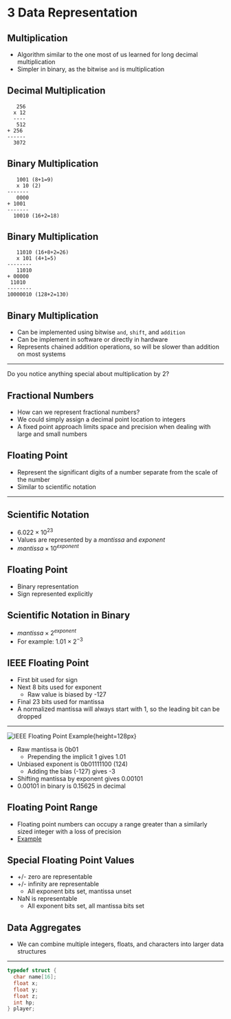 3 Data Representation
=====================

Multiplication
--------------

- Algorithm similar to the one most of us learned for long decimal multiplication
- Simpler in binary, as the bitwise `and` is multiplication

Decimal Multiplication
----------------------

       256
      x 12
      ----
       512
    + 256
    ------
      3072

Binary Multiplication
---------------------

       1001 (8+1=9)
       x 10 (2)
    -------
       0000
    + 1001
    -------
      10010 (16+2=18)

Binary Multiplication
---------------------

       11010 (16+8+2=26)
       x 101 (4+1=5)
    --------
       11010
    + 00000
     11010
    --------
    10000010 (128+2=130)

Binary Multiplication
---------------------

- Can be implemented using bitwise `and`, `shift`, and `addition`
- Can be implement in software or directly in hardware
- Represents chained addition operations, so will be slower than addition on most systems

---

Do you notice anything special about multiplication by 2?

Fractional Numbers
------------------

- How can we represent fractional numbers?
- We could simply assign a decimal point location to integers
- A fixed point approach limits space and precision when dealing with large and small numbers

Floating Point
--------------

- Represent the significant digits of a number separate from the scale of the number
- Similar to scientific notation

---

Scientific Notation
-------------------

- $6.022 \times 10^{23}$
- Values are represented by a *mantissa* and *exponent*
- $mantissa \times 10^{exponent}$

Floating Point
--------------

- Binary representation
- Sign represented explicitly

Scientific Notation in Binary
-----------------------------

- $mantissa \times 2^{exponent}$
- For example: $1.01 \times 2^{-3}$


IEEE Floating Point
-------------------

- First bit used for sign
- Next 8 bits used for exponent
    - Raw value is biased by -127
- Final 23 bits used for mantissa
- A normalized mantissa will always start with 1, so the leading bit can be dropped

---

![IEEE Floating Point Example](https://upload.wikimedia.org/wikipedia/commons/d/d2/Float_example.svg){height=128px}

- Raw mantissa is 0b01
    - Prepending the implicit 1 gives 1.01
- Unbiased exponent is 0b01111100 (124)
    - Adding the bias (-127) gives -3
- Shifting mantissa by exponent gives 0.00101
- 0.00101 in binary is 0.15625 in decimal

Floating Point Range
--------------------

- Floating point numbers can occupy a range greater than a similarly sized integer with a loss of precision
- [Example](https://repl.it/@jncraton/max-int-floating-point)

Special Floating Point Values
-----------------------------

- +/- zero are representable
- +/- infinity are representable
    - All exponent bits set, mantissa unset
- NaN is representable
    - All exponent bits set, all mantissa bits set

Data Aggregates
---------------

- We can combine multiple integers, floats, and characters into larger data structures

---

```c
typedef struct {
  char name[16];
  float x;
  float y;
  float z;
  int hp;
} player;
```
